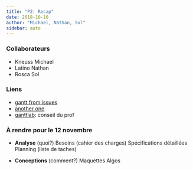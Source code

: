 ```yaml
---
title: "P2: Recap"
date: 2018-10-10
author: "Michael, Nathan, Sol"
sidebar: auto
---
```


### Collaborateurs

* Kneuss Michael
* Latino Nathan
* Rosca Sol

### Liens

* [gantt from issues](https://github.com/neyric/gh-issues-gantt)
* [another one](https://github.com/realm/github-gantt)
* [ganttlab](https://www.ganttlab.org/): conseil du prof

### À rendre pour le 12 novembre

* **Analyse** (quoi?)
<Check state="true">Besoins (cahier des charges)</Check>
<Check state="true">Spécifications détaillées</Check>
<Check state="false">Planning (liste de taches)</Check>


* **Conceptions** (comment?)
<Check state="false">Maquettes </Check>
<Check state="false">Algos</Check>
